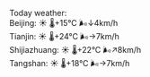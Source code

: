 Today weather:  
Beijing: ☀️   🌡️+15°C 🌬️↓4km/h  
Tianjin: ☀️   🌡️+24°C 🌬️→7km/h  
Shijiazhuang: ☀️   🌡️+22°C 🌬️↗8km/h  
Tangshan: ☀️   🌡️+18°C 🌬️→7km/h  
